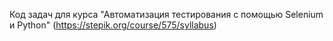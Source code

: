 Код задач для курса "Автоматизация тестирования с помощью Selenium и Python" (https://stepik.org/course/575/syllabus)